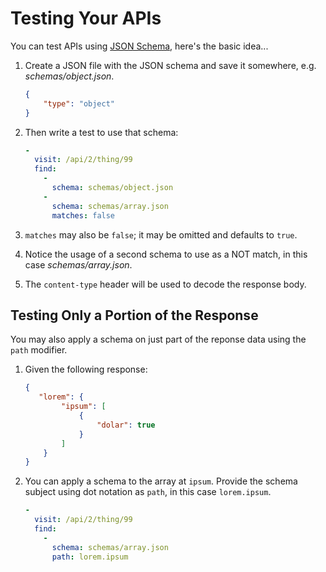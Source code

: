 # Testing Your APIs

You can test APIs using [JSON Schema](https://json-schema.org/), here's the basic idea...

1. Create a JSON file with the JSON schema and save it somewhere, e.g. _schemas/object.json_.

    ```json
    {
        "type": "object"
    }
    ```
2. Then write a test to use that schema:

    ```yaml
    -
      visit: /api/2/thing/99
      find:
        -
          schema: schemas/object.json
        -
          schema: schemas/array.json
          matches: false
    ```
3. `matches` may also be `false`; it may be omitted and defaults to `true`.
4. Notice the usage of a second schema to use as a NOT match, in this case _schemas/array.json_.
5. The `content-type` header will be used to decode the response body.

## Testing Only a Portion of the Response

You may also apply a schema on just part of the reponse data using the `path` modifier.

1. Given the following response:

   ```json
   {
      "lorem": {
           "ipsum": [
               {
                   "dolar": true
               }
           ]
       }
   }
   ```
   
2. You can apply a schema to the array at `ipsum`.  Provide the schema subject using dot notation as `path`, in this case `lorem.ipsum`.

   ```yaml
   -
     visit: /api/2/thing/99
     find:
       -
         schema: schemas/array.json
         path: lorem.ipsum
   ```
